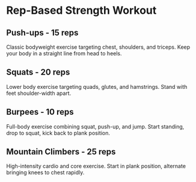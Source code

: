 # Rep-Based Strength Workout

## Push-ups - 15 reps
Classic bodyweight exercise targeting chest, shoulders, and triceps.
Keep your body in a straight line from head to heels.

## Squats - 20 reps
Lower body exercise targeting quads, glutes, and hamstrings.
Stand with feet shoulder-width apart.

## Burpees - 10 reps
Full-body exercise combining squat, push-up, and jump.
Start standing, drop to squat, kick back to plank position.

## Mountain Climbers - 25 reps
High-intensity cardio and core exercise.
Start in plank position, alternate bringing knees to chest rapidly.